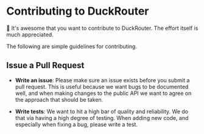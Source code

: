 # Contributing to DuckRouter

:duck: It's awesome that you want to contribute to DuckRouter. The effort itself is much appreciated.

The following are simple guidelines for contributing.

## Issue a Pull Request

- **Write an issue**: Please make sure an issue exists before you submit a pull request. This is useful because we want bugs to be documented well, and when making changes to the public API we want to agree on the approach that should be taken.

- **Write tests**: We want to hit a high bar of quality and reliability. We do that via having a high degree of testing. When adding new code, and especially when fixing a bug, please write a test.
